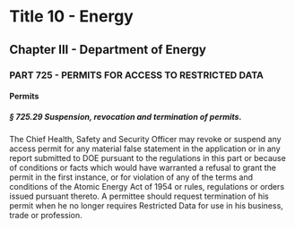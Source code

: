 
# Title 10 - Energy
## Chapter III - Department of Energy
### PART 725 - PERMITS FOR ACCESS TO RESTRICTED DATA
#### Permits
##### § 725.29 Suspension, revocation and termination of permits.

The Chief Health, Safety and Security Officer may revoke or suspend any access permit for any material false statement in the application or in any report submitted to DOE pursuant to the regulations in this part or because of conditions or facts which would have warranted a refusal to grant the permit in the first instance, or for violation of any of the terms and conditions of the Atomic Energy Act of 1954 or rules, regulations or orders issued pursuant thereto. A permittee should request termination of his permit when he no longer requires Restricted Data for use in his business, trade or profession.
